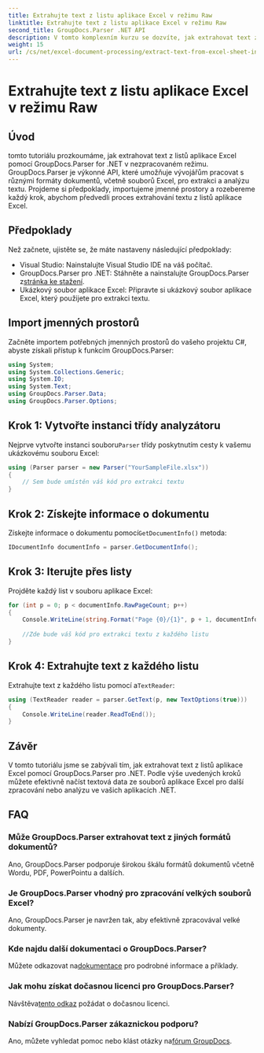 ```yaml
---
title: Extrahujte text z listu aplikace Excel v režimu Raw
linktitle: Extrahujte text z listu aplikace Excel v režimu Raw
second_title: GroupDocs.Parser .NET API
description: V tomto komplexním kurzu se dozvíte, jak extrahovat text z listů aplikace Excel pomocí GroupDocs.Parser for .NET. Stáhněte a spusťte analýzu.
weight: 15
url: /cs/net/excel-document-processing/extract-text-from-excel-sheet-in-raw-mode/
---
```


# Extrahujte text z listu aplikace Excel v režimu Raw

## Úvod
tomto tutoriálu prozkoumáme, jak extrahovat text z listů aplikace Excel pomocí GroupDocs.Parser for .NET v nezpracovaném režimu. GroupDocs.Parser je výkonné API, které umožňuje vývojářům pracovat s různými formáty dokumentů, včetně souborů Excel, pro extrakci a analýzu textu. Projdeme si předpoklady, importujeme jmenné prostory a rozebereme každý krok, abychom předvedli proces extrahování textu z listů aplikace Excel.
## Předpoklady
Než začnete, ujistěte se, že máte nastaveny následující předpoklady:
- Visual Studio: Nainstalujte Visual Studio IDE na váš počítač.
-  GroupDocs.Parser pro .NET: Stáhněte a nainstalujte GroupDocs.Parser z[stránka ke stažení](https://releases.groupdocs.com/parser/net/).
- Ukázkový soubor aplikace Excel: Připravte si ukázkový soubor aplikace Excel, který použijete pro extrakci textu.

## Import jmenných prostorů
Začněte importem potřebných jmenných prostorů do vašeho projektu C#, abyste získali přístup k funkcím GroupDocs.Parser:
```csharp
using System;
using System.Collections.Generic;
using System.IO;
using System.Text;
using GroupDocs.Parser.Data;
using GroupDocs.Parser.Options;
```
## Krok 1: Vytvořte instanci třídy analyzátoru
 Nejprve vytvořte instanci souboru`Parser` třídy poskytnutím cesty k vašemu ukázkovému souboru Excel:
```csharp
using (Parser parser = new Parser("YourSampleFile.xlsx"))
{
    // Sem bude umístěn váš kód pro extrakci textu
}
```
## Krok 2: Získejte informace o dokumentu
 Získejte informace o dokumentu pomocí`GetDocumentInfo()` metoda:
```csharp
IDocumentInfo documentInfo = parser.GetDocumentInfo();
```
## Krok 3: Iterujte přes listy
Projděte každý list v souboru aplikace Excel:
```csharp
for (int p = 0; p < documentInfo.RawPageCount; p++)
{
    Console.WriteLine(string.Format("Page {0}/{1}", p + 1, documentInfo.RawPageCount));
    
    //Zde bude váš kód pro extrakci textu z každého listu
}
```
## Krok 4: Extrahujte text z každého listu
 Extrahujte text z každého listu pomocí a`TextReader`:
```csharp
using (TextReader reader = parser.GetText(p, new TextOptions(true)))
{
    Console.WriteLine(reader.ReadToEnd());
}
```

## Závěr
V tomto tutoriálu jsme se zabývali tím, jak extrahovat text z listů aplikace Excel pomocí GroupDocs.Parser pro .NET. Podle výše uvedených kroků můžete efektivně načíst textová data ze souborů aplikace Excel pro další zpracování nebo analýzu ve vašich aplikacích .NET.

## FAQ
### Může GroupDocs.Parser extrahovat text z jiných formátů dokumentů?
Ano, GroupDocs.Parser podporuje širokou škálu formátů dokumentů včetně Wordu, PDF, PowerPointu a dalších.
### Je GroupDocs.Parser vhodný pro zpracování velkých souborů Excel?
Ano, GroupDocs.Parser je navržen tak, aby efektivně zpracovával velké dokumenty.
### Kde najdu další dokumentaci o GroupDocs.Parser?
 Můžete odkazovat na[dokumentace](https://tutorials.groupdocs.com/parser/net/) pro podrobné informace a příklady.
### Jak mohu získat dočasnou licenci pro GroupDocs.Parser?
 Návštěva[tento odkaz](https://purchase.groupdocs.com/temporary-license/) požádat o dočasnou licenci.
### Nabízí GroupDocs.Parser zákaznickou podporu?
Ano, můžete vyhledat pomoc nebo klást otázky na[fórum GroupDocs](https://forum.groupdocs.com/c/parser/17).
